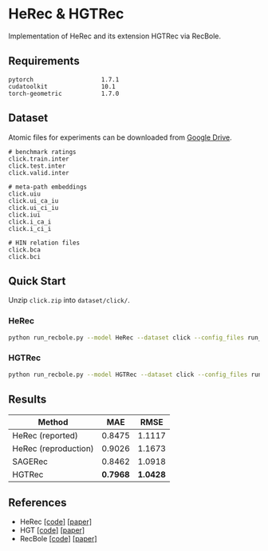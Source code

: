 # HeRec & HGTRec

Implementation of HeRec and its extension HGTRec via RecBole.

## Requirements

```
pytorch                   1.7.1
cudatoolkit               10.1
torch-geometric           1.7.0
```

## Dataset

Atomic files for experiments can be downloaded from [Google Drive](https://drive.google.com/file/d/14sYcCp8PJRfZpdu7MGwrSTeOkgpfdj_x/view?usp=sharing).

```
# benchmark ratings
click.train.inter
click.test.inter
click.valid.inter

# meta-path embeddings
click.uiu
click.ui_ca_iu
click.ui_ci_iu
click.iui
click.i_ca_i
click.i_ci_i

# HIN relation files
click.bca
click.bci
```

## Quick Start

Unzip `click.zip` into `dataset/click/`.

### HeRec

```bash
python run_recbole.py --model HeRec --dataset click --config_files run_herec.yaml
```

### HGTRec

```bash
python run_recbole.py --model HGTRec --dataset click --config_files run_hgtrec.yaml
```

## Results

|Method|MAE|RMSE|
|-|-|-|
|HeRec (reported)|0.8475|1.1117|
|HeRec (reproduction)|0.9026|1.1673|
|SAGERec|0.8462|1.0918|
|HGTRec|**0.7968**|**1.0428**|

## References

* HeRec [[code]](https://github.com/librahu/HERec) [[paper]](https://arxiv.org/abs/1711.10730)
* HGT [[code]](https://github.com/acbull/pyHGT) [[paper]](https://arxiv.org/abs/2003.01332)
* RecBole [[code]](https://github.com/RUCAIBox/RecBole) [[paper]](https://arxiv.org/abs/2011.01731)
